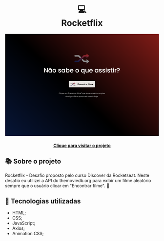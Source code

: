 <h1 align="center">
  💻<br>Rocketflix
</h1>

![Design preview for the rocketflix](./assets/images/project-image.png)

<h4 align="center"><a href="https://lucasgabriell97.github.io/rocketflix/">Clique para visitar o projeto</a></h4>

## 📚 Sobre o projeto

Rocketflix - Desafio proposto pelo curso Discover da Rocketseat. Neste desafio eu utilizei a API do themoviedb.org para exibir um filme aleatório sempre que o usuário clicar em "Encontrar filme". 🚀

## 💼 Tecnologias utilizadas

- HTML;
- CSS;
- JavaScript;
- Axios;
- Animation CSS;
